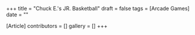 +++
title = "Chuck E.'s JR. Basketball"
draft = false
tags = [Arcade Games]
date = ""

[Article]
contributors = []
gallery = []
+++